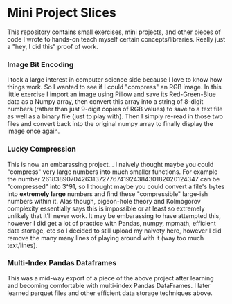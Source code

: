 <h1>Mini Project Slices</h1>

This repository contains small exercises, mini projects, and other pieces of code I wrote to hands-on teach myself certain concepts/libraries. Really just a "hey, I did this" proof of work.

<h3>Image Bit Encoding</h3>

I took a large interest in computer science side because I love to know how things work. So I wanted to see if I could "compress" an RGB image. In this little exercise I import an image using Pillow and save its Red-Green-Blue data as a Numpy array, then convert this array into a string of 8-digit numbers (rather than just 9-digit copies of RGB values) to save to a text file as well as a binary file (just to play with). Then I simply re-read in those two files and convert back into the original numpy array to finally display the image once again.

<h3>Lucky Compression</h3>

This is now an embarassing project... I naively thought maybe you could "compress" very large numbers into much smaller functions. For example the number 26183890704263137277674192438430182020124347 can be "compressed" into 3^91, so I thought maybe you could convert a file's bytes into <b>extremely large</b> numbers and find these "compressible" large-ish numbers within it. Alas though, pigeon-hole theory and Kolmogorov complexity essentially says this is impossible or at least so extremely unlikely that it'll never work. It may be embarassing to have attempted this, however I did get a lot of practice with Pandas, numpy, mpmath, efficient data storage, etc so I decided to still upload my naivety here, however I did remove the many many lines of playing around with it (way too much text/lines).

<h3>Multi-Index Pandas Dataframes</h3>

This was a mid-way export of a piece of the above project after learning and becoming comfortable with multi-index Pandas DataFrames. I later learned parquet files and other efficient data storage techniques above.

